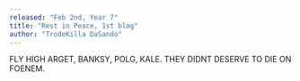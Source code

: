 ```yaml
---
released: "Feb 2nd, Year 7"
title: "Rest in Peace, 1st blog"
author: "TrodeKilla DaSando"
---
```


FLY HIGH ARGET, BANKSY, POLG, KALE.
THEY DIDNT DESERVE TO DIE ON FOENEM.